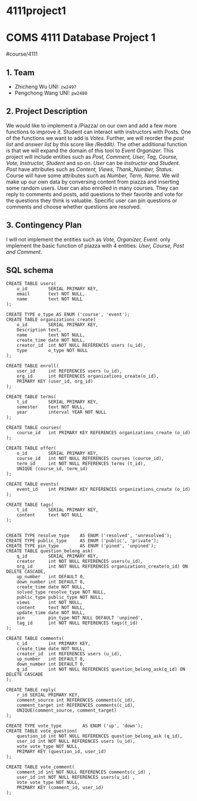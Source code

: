 # 4111project1
# COMS 4111 Database Project 1
#course/4111

## 1. Team
* Zhicheng Wu           UNI: `zw2497` 
* Pengchong Wang        UNI: `pw2480`      


## 2. Project Description 
We would like to implement a /Piazza/ on our own and add a few more functions to improve it.  Student can interact with instructors with Posts. One of the functions we want to add is *Votes*. Further, we will reorder the *post list*  and *answer list* by this score like /Reddit/. The other additional function is that we will expand the domain of this tool to *Event Organizer.* This project will include entities such as *Post, Comment, User, Tag, Course, Vote, Instructor, Student* and so on. *User* can be *instructor and Student*.  *Post* have attributes such as *Content, Views, Thank_Number, Status*. Course will have some attributes such as *Number, Term, Name*. We will make up our own data by conversing  content from piazza and inserting some random users. User can also enrolled in many courses. They can reply to comments and posts, add questions to their favorite and vote for the questions they think is valuable. Specific user can pin questions or comments and choose whether questions are resolved.

## 3. Contingency Plan
I will not implement the entities such as *Vote, Organizer, Event*. only implement the basic function of piazza with 4 entities: *User, Course, Post and Comment*.

## SQL schema
```
CREATE TABLE users(
    u_id        SERIAL PRIMARY KEY,
    email       text NOT NULL,
    name        text NOT NULL
);

CREATE TYPE o_type AS ENUM ('course', 'event');
CREATE TABLE organizations_create(
    o_id        SERIAL PRIMARY KEY,
    Description text,
    name        text NOT NULL,
    create_time date NOT NULL,
    creator_id  int NOT NULL REFERENCES users (u_id),
    type        o_type NOT NULL
);

CREATE TABLE enroll(
    user_id     int REFERENCES users (u_id),
    org_id      int REFERENCES organizations_create(o_id),
    PRIMARY KEY (user_id, org_id)
);

CREATE TABLE terms(
    t_id        SERIAL PRIMARY KEY,
    semester    text NOT NULL,
    year        interval YEAR NOT NULL
);

CREATE TABLE courses(
    course_id   int PRIMARY KEY REFERENCES organizations_create (o_id)
);

CREATE TABLE offer(
    o_id        SERIAL PRIMARY KEY,
    course_id   int NOT NULL REFERENCES courses (course_id),
    term_id     int NOT NULL REFERENCES terms (t_id),
    UNIQUE (course_id, term_id)
);

CREATE TABLE events(
    event_id    int PRIMARY KEY REFERENCES organizations_create (o_id)
);

CREATE TABLE tags(
    t_id        SERIAL PRIMARY KEY,
    content     text NOT NULL
);


CREATE TYPE resolve_type    AS ENUM ('resolved', 'unresolved');
CREATE TYPE public_type     AS ENUM ('public', 'private');
CREATE TYPE pin_type        AS ENUM ('pined', 'unpined');
CREATE TABLE question_belong_ask(
    q_id        SERIAL PRIMARY KEY,
    creator     int NOT NULL REFERENCES users(u_id),
    org_id      int NOT NULL REFERENCES organizations_create(o_id) ON DELETE CASCADE,
    up_number   int DEFAULT 0,
    down_number int DEFAULT 0,
    create_time date NOT NULL,
    solved_type resolve_type NOT NULL,
    public_type public_type NOT NULL,
    views       int NOT NULL,
    content     text NOT NULL,
    update_time date NOT NULL,
    pin         pin_type NOT NULL DEFAULT 'unpined',
    tag_id      int NOT NULL REFERENCES tags(t_id)
);

CREATE TABLE comments(
    c_id        int PRIMARY KEY,
    create_time date NOT NULL,
    creator_id  int REFERENCES users (u_id),
    up_number   int DEFAULT 0,
    down_number int DEFAULT 0,
    q_id        int NOT NULL REFERENCES question_belong_ask(q_id) ON DELETE CASCADE
);

CREATE TABLE reply( 
    r_id SERIAL PRIMARY KEY,
    comment_source int REFERENCES comments(c_id),
    comment_target int REFERENCES comments(c_id),
    UNIQUE(comment_source, comment_target)
);

CREATE TYPE vote_type        AS ENUM ('up', 'down');
CREATE TABLE vote_question(
    question_id int NOT NULL REFERENCES question_belong_ask (q_id),
    user_id int NOT NULL REFERENCES users (u_id),
    vote vote_type NOT NULL,
    PRIMARY KEY (question_id, user_id)
);

CREATE TABLE vote_comment(
    comment_id int NOT NULL REFERENCES comments(c_id) ,
    user_id int NOT NULL REFERENCES users(u_id) ,
    Vote vote_type NOT NULL,
    PRIMARY KEY (comment_id, user_id)
);
```













